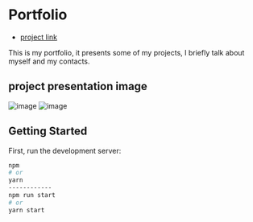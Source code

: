 # Portfolio

- [project link](https://portfolio-three-taupe-22.vercel.app)

This is my portfolio, it presents some of my projects, I briefly talk about myself and my contacts.

## project presentation image
![image](https://github.com/Pedro-Marques-Santos/portfolio/assets/104912054/7148fa21-d05c-4b77-92ae-4c502d77c8b8)
![image](https://github.com/Pedro-Marques-Santos/portfolio/assets/104912054/82bda4b0-a0c3-4fd9-8aca-9836f3c4d804)


## Getting Started

First, run the development server:

```bash
npm
# or
yarn
------------
npm run start
# or
yarn start
